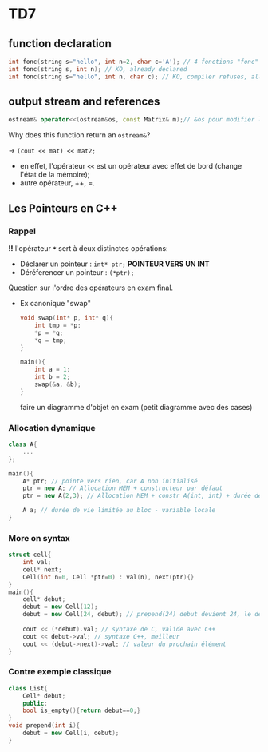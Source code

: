# TD7

## function declaration

```cpp
int fonc(string s="hello", int n=2, char c='A'); // 4 fonctions "fonc" (3,2,1 et 0 args)
int fonc(string s, int n); // KO, already declared
int fonc(string s="hello", int n, char c); // KO, compiler refuses, all arguments need to be given a default value, or none
```
## output stream and references

```cpp
ostream& operator<<(ostream&os, const Matrix& m);// &os pour modifier l'arg, const Matrix& pour efficacité
```
Why does this function return an `ostream&`?

-> `(cout << mat) << mat2;`

- en effet, l'opérateur `<<` est un opérateur avec effet de bord (change l'état de la mémoire);
- autre opérateur, ++, =.

## Les Pointeurs en C++

### Rappel

**!!** l'opérateur **`*`** sert à deux distinctes opérations:

- Déclarer un pointeur : `int* ptr;` **POINTEUR VERS UN INT**
- Déréferencer un pointeur : `(*ptr);`

Question sur l'ordre des opérateurs en exam final.

- Ex canonique "swap"

    ```cpp
    void swap(int* p, int* q){
        int tmp = *p;
        *p = *q;
        *q = tmp;
    }

    main(){
        int a = 1;
        int b = 2;
        swap(&a, &b);
    }
    ```
    faire un diagramme d'objet en exam (petit diagramme avec des cases)

### Allocation dynamique

```cpp
class A{
    ...
};

main(){
    A* ptr; // pointe vers rien, car A non initialisé
    ptr = new A; // Allocation MEM + constructeur par défaut
    ptr = new A(2,3); // Allocation MEM + constr A(int, int) + durée de vie  jusqu'appel de l'opérateur delete

    A a; // durée de vie limitée au bloc - variable locale
}
```
### More on syntax
```cpp
struct cell{
    int val;
    cell* next;
    Cell(int n=0, Cell *ptr=0) : val(n), next(ptr){}
}
main(){
    cell* debut;
    debut = new Cell(12);
    debut = new Cell(24, debut); // prepend(24) debut devient 24, le deuxieme élément est 12, et le troisieme est 0.
    
    cout << (*debut).val; // syntaxe de C, valide avec C++
    cout << debut->val; // syntaxe C++, meilleur
    cout << (debut->next)->val; // valeur du prochain élément
}
```

### Contre exemple classique
```cpp
class List{
    Cell* debut;
    public:
    bool is_empty(){return debut==0;}
}
void prepend(int i){
    debut = new Cell(i, debut);
}
```